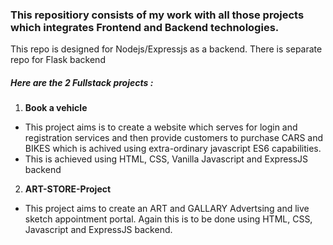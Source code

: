 ### This repositiory consists of my work with all those projects which integrates Frontend and Backend technologies.
This repo is designed for Nodejs/Expressjs as a backend. There is separate repo for Flask backend

##### Here are the 2 Fullstack projects :

1. <b>Book a vehicle</b>
  * This project aims is to create a website which serves for login and registration services and then provide customers to purchase CARS and BIKES which is achived using extra-ordinary javascript ES6 capabilities.
  * This is achieved using HTML, CSS, Vanilla Javascript and ExpressJS backend
  
2. <b>ART-STORE-Project</b>
  * This project aims to create an ART and GALLARY Advertsing and live sketch appointment portal. Again this is to be done using HTML, CSS, Javascript and ExpressJS backend.
